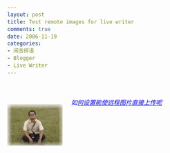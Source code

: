 ```yaml
---
layout: post
title: Test remote images for live writer
comments: true
date: 2006-11-19
categories:
- 闲言碎语
- Blogger
- Live Writer
---
```


<p> <br /></p>
<h6><span style="color: #0000ff;">如<span style="text-decoration: underline;">何设置能使远程图片直接上传呢</span><img style="margin: 15px 20px 20px 0px;" onmousemove="SetStatus();" onmouseout="SetStatus();" src="/images/hbz_images/24543b21-2430-4533-8398-c9b76c444d0c.jpg" alt="  衰锅就是这样的 :-)  " align="left"></span></h6>				
